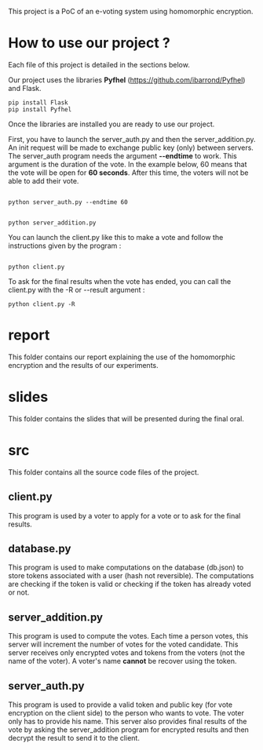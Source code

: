 This project is a PoC of an e-voting system using homomorphic encryption.

# How to use our project ?

Each file of this project is detailed in the sections below.

Our project uses the libraries **Pyfhel** (https://github.com/ibarrond/Pyfhel) and Flask.
```
pip install Flask
pip install Pyfhel
```

Once the libraries are installed you are ready to use our project.

First, you have to launch the server_auth.py and then the server_addition.py. An init request will be made to exchange public key (only) between servers.
The server_auth program needs the argument **--endtime** to work. This argument is the duration of the vote. In the example below, 60 means that the vote will be open for **60 seconds**. After this time, the voters will not be able to add their vote.
```

python server_auth.py --endtime 60

```

```

python server_addition.py

```

You can launch the client.py like this to make a vote and follow the instructions given by the program :

```

python client.py

```
To ask for the final results when the vote has ended, you can call the client.py with the -R or --result argument :
```
python client.py -R
```

# report

This folder contains our report explaining the use of the homomorphic encryption and the results of our experiments.

# slides

This folder contains the slides that will be presented during the final oral.

# src

This folder contains all the source code files of the project.

## client.py

This program is used by a voter to apply for a vote or to ask for the final results.

## database.py

This program is used to make computations on the database (db.json) to store tokens associated with a user (hash not reversible). The computations are checking if the token is valid or checking if the token has already voted or not.

## server_addition.py

This program is used to compute the votes. Each time a person votes, this server will increment the number of votes for the voted candidate. This server receives only encrypted votes and tokens from the voters (not the name of the voter). A voter's name **cannot** be recover using the token.

## server_auth.py

This program is used to provide a valid token and public key (for vote encryption on the client side) to the person who wants to vote. The voter only has to provide his name. This server also provides final results of the vote by asking the server_addition program for encrypted results and then decrypt the result to send it to the client.

